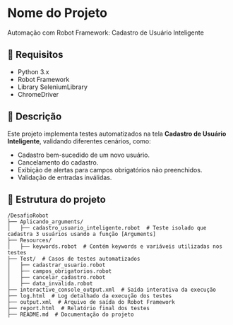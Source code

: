 # Nome do Projeto
Automação com Robot Framework: Cadastro de Usuário Inteligente

## 📌 Requisitos
- Python 3.x
- Robot Framework
- Library SeleniumLibrary  
- ChromeDriver

## 📝 Descrição
Este projeto implementa testes automatizados na tela **Cadastro de Usuário Inteligente**, validando diferentes cenários, como:
- Cadastro bem-sucedido de um novo usuário.
- Cancelamento do cadastro.
- Exibição de alertas para campos obrigatórios não preenchidos.
- Validação de entradas inválidas.


## 📂 Estrutura do projeto

```plaintext
/DesafioRobot
├── Aplicando_arguments/          
│   ├── cadastro_usuario_inteligente.robot  # Teste isolado que cadastra 3 usuários usando a função [Arguments]
├── Resources/                    
│   ├── keywords.robot  # Contém keywords e variáveis utilizadas nos testes
├── Test/  # Casos de testes automatizados
│   ├── cadastrar_usuario.robot
│   ├── campos_obrigatorios.robot
│   ├── cancelar_cadastro.robot
│   ├── data_invalida.robot
├── interactive_console_output.xml  # Saída interativa da execução
├── log.html  # Log detalhado da execução dos testes
├── output.xml  # Arquivo de saída do Robot Framework
├── report.html  # Relatório final dos testes
├── README.md  # Documentação do projeto
